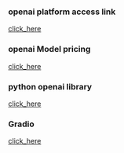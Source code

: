 ### openai platform access link 

[click_here](https://platform.openai.com/docs/overview)

### openai Model pricing 

[click_here](https://platform.openai.com/docs/pricing)

### python openai library 

[click_here](https://pypi.org/project/openai/)

### Gradio 

[click_here](https://www.gradio.app/docs)



